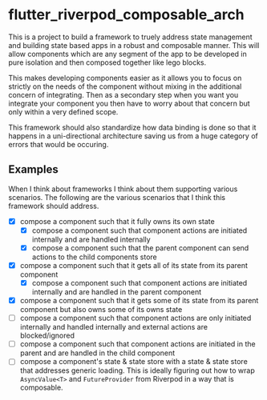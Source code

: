 # flutter_riverpod_composable_arch

This is a project to build a framework to truely address state management and
building state based apps in a robust and composable manner. This will allow
components which are any segment of the app to be developed in pure isolation
and then composed together like lego blocks.

This makes developing components easier as it allows you to focus on strictly
on the needs of the component without mixing in the additional concern of
integrating. Then as a secondary step when you want you integrate your
component you then have to worry about that concern but only within a very
defined scope.

This framework should also standardize how data binding is done so that it
happens in a uni-directional architecture saving us from a huge category of
errors that would be occuring.

## Examples

When I think about frameworks I think about them supporting various scenarios.
The following are the various scenarios that I think this framework should
address.

- [x] compose a component such that it fully owns its own state
	- [x] compose a component such that component actions are initiated internally and are handled internally
	- [x] compose a component such that the parent component can send actions to the child components store
- [x] compose a component such that it gets all of its state from its parent component
	- [x] compose a component such that component actions are initiated internally and are handled in the parent component
- [x] compose a component such that it gets some of its state from its parent component but also owns some of its owns state
- [ ] compose a component such that component actions are only initiated internally and handled internally and external actions are blocked/ignored
- [ ] compose a component such that component actions are initiated in the parent and are handled in the child component
- [ ] compose a component's state & state store with a state & state store that addresses generic loading. This is ideally figuring out how to wrap `AsyncValue<T>` and `FutureProvider` from Riverpod in a way that is composable.

